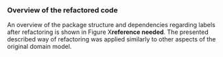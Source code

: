 ### Overview of the refactored code

An overview of the package structure and dependencies regarding labels after refactoring is shown in Figure X**reference needed**. The presented described way of refactoring was applied similarly to other aspects of the original domain model.